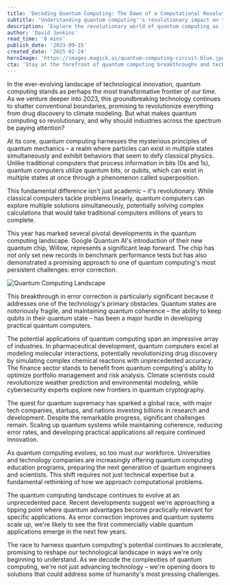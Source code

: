 ```yaml
---
title: 'Decoding Quantum Computing: The Dawn of a Computational Revolution'
subtitle: 'Understanding quantum computing''s revolutionary impact on technology and society'
description: 'Explore the revolutionary world of quantum computing as it transforms industries from pharmaceutical development to cybersecurity. Learn how this groundbreaking technology utilizes quantum mechanics to solve complex problems and why 2023 marks a pivotal year in its development.'
author: 'David Jenkins'
read_time: '8 mins'
publish_date: '2023-09-15'
created_date: '2025-02-24'
heroImage: 'https://images.magick.ai/quantum-computing-circuit-blue.jpg'
cta: 'Stay at the forefront of quantum computing breakthroughs and technological innovation. Follow us on LinkedIn for daily updates on the latest developments in this revolutionary field!'
---
```


In the ever-evolving landscape of technological innovation, quantum computing stands as perhaps the most transformative frontier of our time. As we venture deeper into 2023, this groundbreaking technology continues to shatter conventional boundaries, promising to revolutionize everything from drug discovery to climate modeling. But what makes quantum computing so revolutionary, and why should industries across the spectrum be paying attention?

At its core, quantum computing harnesses the mysterious principles of quantum mechanics – a realm where particles can exist in multiple states simultaneously and exhibit behaviors that seem to defy classical physics. Unlike traditional computers that process information in bits (0s and 1s), quantum computers utilize quantum bits, or qubits, which can exist in multiple states at once through a phenomenon called superposition.

This fundamental difference isn't just academic – it's revolutionary. While classical computers tackle problems linearly, quantum computers can explore multiple solutions simultaneously, potentially solving complex calculations that would take traditional computers millions of years to complete.

This year has marked several pivotal developments in the quantum computing landscape. Google Quantum AI's introduction of their new quantum chip, Willow, represents a significant leap forward. The chip has not only set new records in benchmark performance tests but has also demonstrated a promising approach to one of quantum computing's most persistent challenges: error correction.

![Quantum Computing Landscape](https://images.magick.ai/quantum-computing-progress.jpg)

This breakthrough in error correction is particularly significant because it addresses one of the technology's primary obstacles. Quantum states are notoriously fragile, and maintaining quantum coherence – the ability to keep qubits in their quantum state – has been a major hurdle in developing practical quantum computers.

The potential applications of quantum computing span an impressive array of industries. In pharmaceutical development, quantum computers excel at modeling molecular interactions, potentially revolutionizing drug discovery by simulating complex chemical reactions with unprecedented accuracy. The finance sector stands to benefit from quantum computing's ability to optimize portfolio management and risk analysis. Climate scientists could revolutionize weather prediction and environmental modeling, while cybersecurity experts explore new frontiers in quantum cryptography.

The quest for quantum supremacy has sparked a global race, with major tech companies, startups, and nations investing billions in research and development. Despite the remarkable progress, significant challenges remain. Scaling up quantum systems while maintaining coherence, reducing error rates, and developing practical applications all require continued innovation.

As quantum computing evolves, so too must our workforce. Universities and technology companies are increasingly offering quantum computing education programs, preparing the next generation of quantum engineers and scientists. This shift requires not just technical expertise but a fundamental rethinking of how we approach computational problems.

The quantum computing landscape continues to evolve at an unprecedented pace. Recent developments suggest we're approaching a tipping point where quantum advantages become practically relevant for specific applications. As error correction improves and quantum systems scale up, we're likely to see the first commercially viable quantum applications emerge in the next few years.

The race to harness quantum computing's potential continues to accelerate, promising to reshape our technological landscape in ways we're only beginning to understand. As we decode the complexities of quantum computing, we're not just advancing technology – we're opening doors to solutions that could address some of humanity's most pressing challenges.